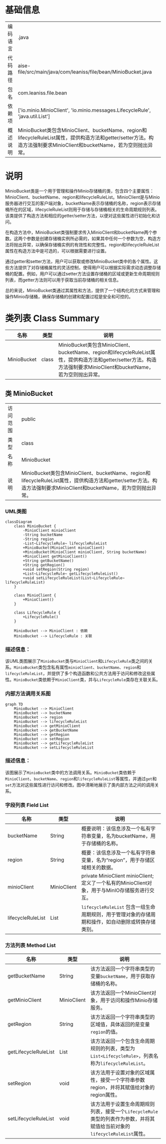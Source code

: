 # 基础信息

|      |      |
|------|------|
| 编码语言 | .java |
| 代码路径 | aise-file/src/main/java/com/leaniss/file/bean/MinioBucket.java |
| 包名 | com.leaniss.file.bean |
| 依赖项 | ['io.minio.MinioClient', 'io.minio.messages.LifecycleRule', 'java.util.List'] |
| 概述说明 | MinioBucket类包含MinioClient、bucketName、region和lifecycleRuleList属性，提供构造方法和getter/setter方法。构造方法强制要求MinioClient和bucketName，若为空则抛出异常。 |

# 说明

MinioBucket类是一个用于管理和操作Minio存储桶的类，包含四个主要属性：MinioClient、bucketName、region和lifecycleRuleList。MinioClient是与Minio服务器进行交互的客户端对象，bucketName表示存储桶的名称，region表示存储桶所在的区域，lifecycleRuleList则用于存储与存储桶相关的生命周期规则列表。该类提供了构造方法和相应的getter/setter方法，以便对这些属性进行初始化和访问。

在构造方法中，MinioBucket类强制要求传入MinioClient和bucketName两个参数。这两个参数是创建存储桶实例所必需的，如果其中任何一个参数为空，构造方法将抛出异常，以确保存储桶实例的有效性和完整性。region和lifecycleRuleList属性在构造方法中是可选的，可以根据需要进行设置。

通过getter和setter方法，用户可以获取或修改MinioBucket类中的各个属性。这些方法提供了对存储桶属性的灵活控制，使得用户可以根据实际需求动态调整存储桶的配置。例如，用户可以通过setter方法设置存储桶的区域或更新生命周期规则列表，而getter方法则可以用于获取当前存储桶的相关信息。

总的来说，MinioBucket类通过其属性和方法，提供了一个结构化的方式来管理和操作Minio存储桶，确保存储桶的创建和配置过程是安全和可控的。

# 类列表 Class Summary

| 名称   | 类型  | 说明 |
|-------|------|-------------|
| MinioBucket | class | MinioBucket类包含MinioClient、bucketName、region和lifecycleRuleList属性，提供构造方法和getter/setter方法。构造方法强制要求MinioClient和bucketName，若为空则抛出异常。 |



## 类 MinioBucket

|      |      |
|------|------|
| 访问范围 | public |
| 类型 | class |
| 名称 | MinioBucket |
| 说明 | MinioBucket类包含MinioClient、bucketName、region和lifecycleRuleList属性，提供构造方法和getter/setter方法。构造方法强制要求MinioClient和bucketName，若为空则抛出异常。 |


### UML类图

```mermaid
classDiagram
    class MinioBucket {
        -MinioClient minioClient
        -String bucketName
        -String region
        -List~LifecycleRule~ lifecycleRuleList
        +MinioBucket(MinioClient minioClient)
        +MinioBucket(MinioClient minioClient, String bucketName)
        +MinioClient getMinioClient()
        +String getBucketName()
        +String getRegion()
        +void setRegion(String region)
        +List~LifecycleRule~ getLifecycleRuleList()
        +void setLifecycleRuleList(List~LifecycleRule~ lifecycleRuleList)
    }

    class MinioClient {
        +MinioClient()
    }

    class LifecycleRule {
        +LifecycleRule()
    }

    MinioBucket --> MinioClient : 依赖
    MinioBucket --> LifecycleRule : 关联
```

### 描述信息：
该UML类图展示了`MinioBucket`类与`MinioClient`和`LifecycleRule`类之间的关系。`MinioBucket`类包含私有属性`minioClient`、`bucketName`、`region`和`lifecycleRuleList`，并提供了多个构造函数和公共方法用于访问和修改这些属性。`MinioBucket`类依赖于`MinioClient`类，并与`LifecycleRule`类存在关联关系。


### 内部方法调用关系图

```mermaid
graph TD
    MinioBucket --> MinioClient
    MinioBucket --> bucketName
    MinioBucket --> region
    MinioBucket --> lifecycleRuleList
    MinioBucket --> getMinioClient
    MinioBucket --> getBucketName
    MinioBucket --> getRegion
    MinioBucket --> setRegion
    MinioBucket --> getLifecycleRuleList
    MinioBucket --> setLifecycleRuleList
```

### 描述信息：
该图展示了`MinioBucket`类中的方法调用关系。`MinioBucket`类依赖于`MinioClient`、`bucketName`、`region`和`lifecycleRuleList`等属性，并通过`get`和`set`方法对这些属性进行访问和修改。图中清晰地展示了类内部方法之间的调用关系。

### 字段列表 Field List

| 名称  | 类型  | 说明 |
|-------|-------|------|
| bucketName | String | 概要说明：该信息涉及一个私有字符串变量，名为bucketName，用于存储桶的名称。 |
| region | String | 概要：该信息涉及一个私有字符串变量，名为“region”，用于存储区域相关的数据。 |
| minioClient | MinioClient | private MinioClient minioClient; 定义了一个私有的MinioClient对象，用于与MinIO存储服务进行交互。 |
| lifecycleRuleList | List<LifecycleRule> | `lifecycleRuleList` 包含一组生命周期规则，用于管理对象的存储周期和操作，如自动删除或转换存储类别。 |

### 方法列表 Method List

| 名称  | 类型  | 说明 |
|-------|-------|------|
| getBucketName | String | 该方法返回一个字符串类型的变量`bucketName`，用于获取存储桶的名称。 |
| getMinioClient | MinioClient | 该方法返回一个MinioClient对象，用于访问和操作Minio存储服务。 |
| getRegion | String | 该方法返回一个字符串类型的区域值，具体返回的是变量`region`的值。 |
| getLifecycleRuleList | List<LifecycleRule> | 该方法返回一个包含生命周期规则的列表，类型为`List<LifecycleRule>`，列表名称为`lifecycleRuleList`。 |
| setRegion | void | 该方法用于设置对象的区域属性，接受一个字符串参数region，并将其赋值给对象的region属性。 |
| setLifecycleRuleList | void | 该方法用于设置生命周期规则列表，接受一个`LifecycleRule`类型的列表作为参数，并将其赋值给当前对象的`lifecycleRuleList`属性。 |




